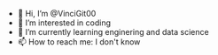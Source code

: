 - 👋 Hi, I’m @VinciGit00
- 👀 I’m interested in coding
- 🌱 I’m currently learning enginering and data science
- 📫 How to reach me: I don't know

<!---
VinciGit00/VinciGit00 is a ✨ special ✨ repository because its `README.md` (this file) appears on your GitHub profile.
You can click the Preview link to take a look at your changes.
--->
